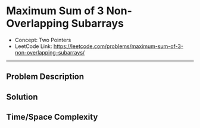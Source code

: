 # Maximum Sum of 3 Non-Overlapping Subarrays

- Concept: Two Pointers
- LeetCode Link: https://leetcode.com/problems/maximum-sum-of-3-non-overlapping-subarrays/

---

## Problem Description

## Solution

## Time/Space Complexity

